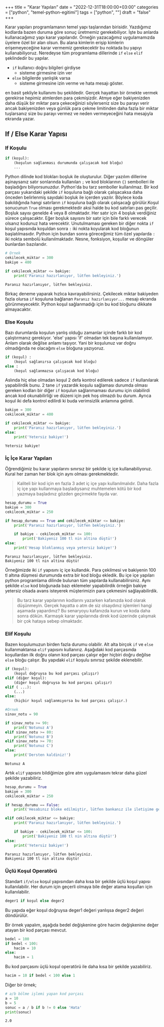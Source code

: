 +++
title = "Karar Yapıları"
date = "2022-12-31T18:00:00+03:00"
categories = ["python", "temel-python-egitimi"]
tags = ["python", ""]
draft = "false"
+++


Karar yapıları programlamanın temel yapı taşlarından birisidir. Yazdığımız kodlarda bazen duruma göre sonuç üretmemiz gerekebiliyor. İşte bu anlarda kullanacağımız yapı karar yapılarıdır. Örneğin yazacağımız uygulamamızda üyelere özel bir alan olsun. Bu alana kimlerin erişip kimlerin erişemeyeceğine karar vermemiz gerekecektir bu noktada bu yapıyı kullanabiliyoruz. Neredeyse tüm programlama dillerinde `if` `else` `elif` şeklindedir bu yapılar.

- `if` kullanıcı doğru bilgileri girdiyse
    - sisteme girmesine izin ver
- `else` bilgilerde yanlışlık varsa
    - sisteme girmesine izin verme ve hata mesajı göster.

en basit şekliyle kullanımı bu şekildedir. Gerçek hayattan bir örnekte vermek gerekirse hepimiz atmlerden para çekmişizdir. Atmye eğer bakiyenizden daha düşük bir miktar para çekeceğinizi söylerseniz size bu parayı verir ancak bakiyenizden veya günlük para çekme limitinden daha fazla bir miktar tuşlarsanız size bu parayı vermez ve neden vermeyeceğini hata mesajıyla ekranda yazar.

## If / Else Karar Yapısı

### If Koşulu

```python
if (koşul):
    (koşulun sağlanması durumunda çalışacak kod bloğu)
    ...
```

Python dilinde kod blokları boşluk ile oluşturulur. Diğer yazılım dillerine aşinaysanız satır sonlarında kullanılan `;` ve kod bloklarının `{}` sembolleri ile başladığını biliyorsunuzdur. Python'da bu tarz semboller kullanılmaz. Bir kod parçası yukarıdaki şekilde `if` koşuluna bağlı olarak çalışacaksa daha önceden belirlenmiş sayıdaki boşluk ile içerden yazılır. Böylece koda bakıldığında hangi satırların `if` koşuluna bağlı olarak çalışacağı görülür.Koşul sonucunun `True` olması gerekmektedir aksi halde bu kod satırları pas geçilir. Boşluk sayısı genelde 4 veya 8 olmaktadır. Her satır için 4 boşluk verdiğiniz sürece çalışacaktır. Eğer boşluk sayısını bir satır için bile farklı verecek olsanız kodunuz hata verecektir. Unutulmaması gereken bir diğer nokta `if` koşul yapısında koşuldan sonra `:` iki nokta koyularak kod bloğunun başlatılmasıdır. Python için bundan sonra göreceğimiz tüm özel yapılarda `:` iki nokta sembolü kullanılmaktadır. Nesne, fonksiyon, koşullar ve döngüler bunlardan bazılarıdır.


```python
# Örnek
cekilecek_miktar = 300
bakiye = 400

if cekilecek_miktar <= bakiye:
    print('Paranız hazırlanıyor, lütfen bekleyiniz.')
```

    Paranız hazırlanıyor, lütfen bekleyiniz.


Birkaç deneme yaparak hızlıca kavrayabilirsiniz. Çekilecek miktar bakiyeden fazla olursa `if` koşuluna bağlanan `Paranız hazırlanıyor...` mesajı ekranda görünmeyecektir. Python koşul sağlanmadığı için bu kod bloğunu dikkate almayacaktır.

### Else Koşulu

Bazı durumlarda koşulun yanlış olduğu zamanlar içinde farklı bir kod çalıştırmanız gerekiyor. 'else' yapısı 'if' olmadan tek başına kullanılamıyor. Anlam olarak değilse anlamı taşıyor. Yani bir koşulunuz var doğru olmadığında ne olacağını `else` bloğuna yazıyoruz.

```python
if (koşul) :
    (koşul sağlanırsa çalışacak kod bloğu)
else :
    (koşul sağlanmazsa çalışacak kod bloğu)
```

Aslında hiç else olmadan koşul 2 defa kontrol edilerek sadece `if` kullanılarak yapabilirdik bunu. 2 tane `if` yazardık koşulu sağlaması durumda olması gereken kodları bir diğer `if` koşulun sağlanmaması durumu için olabilirdi ancak kod okunabilirliği ve düzeni için pek hoş olmazdı bu durum. Ayrıca koşul iki defa kontrol edilirdi ki buda verimsizlik anlamına gelirdi.


```python
bakiye = 300
cekilecek_miktar = 400

if cekilecek_miktar <= bakiye:
    print('Paranız hazırlanıyor, lütfen bekleyiniz.')
else:
    print('Yetersiz bakiye!')
```

    Yetersiz bakiye!


### İç İçe Karar Yapıları

Öğrendiğimiz bu karar yapılarını sınırsız bir şekilde iç içe kullanabiliyoruz. Kural her zaman her blok için aynı olması gerekmektedir.

> Kaliteli bir kod için en fazla 3 adet iç içe yapı kullanılmalıdır. Daha fazla iç içe yapı kullanmaya başladıysanız muhtemelen kötü bir kod yazmaya başladınız gözden geçirmekte fayda var.


```python
hesap_durumu = True
bakiye = 300
cekilecek_miktar = 250

if hesap_durumu == True and cekilecek_miktar <= bakiye:
    print('Paranız hazırlanıyor, lütfen bekleyiniz.')

    if bakiye - cekilecek_miktar <= 100:
        print('Bakiyeniz 100 tl nin altina düştü!')
else:
    print('Hesap bloklanmış veya yetersiz bakiye!')
```

    Paranız hazırlanıyor, lütfen bekleyiniz.
    Bakiyeniz 100 tl nin altina düştü!


Örneğimizde iki `if` yapısını iç içe kullandık. Para çekilmesi ve bakiyenin 100 tl altına düşmesi durumunda extra bir kod bloğu ekledik. Bu içe içe yapıları python programlama dilinde bulunan tüm yapılarda kullanabilirsiniz. Aynı şekilde `else` kod bloğunada bazı eklemeler yapabilirdik örneğin bakiye yetersiz olsada avans isteyerek müşterimizin para çekmesini sağlayabilirdik.

> Bu tarz karar yapılarının kodlarını yazarken kafanızda kod olarak düşünmeyin. Gerçek hayatta o atm de siz olsaydınız işlemleri hangi aşamada yapardınız? Bu senaryoyu kafanızda kurun ve koda daha sonra dökün. Karmaşık karar yapılarında direk kod üzerinde çalışmak bir çok hataya sebep olmaktadır.

### Elif Koşulu

Bazen koşulumuzun birden fazla durumu olabilir. Alt alta birçok `if` ve `else` kullanmaktansa `elif` yapısını kullanırız.
Aşağıdaki kod parçasında koşullardan ilk doğru olanın kod parçası çalışır eğer hiçbiri doğru değilse `else` bloğu çalışır.
Bu yapıdaki `elif` koşulu sınırsız şekilde eklenebilir.
```python
if (koşul):
    (koşul doğruysa bu kod parçası çalışır)
elif (diğer koşul):
    (diğer koşul doğruysa bu kod parçası çalışır)
elif ( ...):
    (...)
else:
    (hiçbir koşul sağlanmıyorsa bu kod parçası çalışır.)
```


```python
#Örnek
sinav_notu = 90

if sinav_notu >= 90:
    print('Notunuz A')
elif sinav_notu >= 80:
    print('Notunuz B')
elif sinav_notu >= 70:
    print('Notunuz C')
else:
    print('Dersten kaldiniz!')
```

    Notunuz A


Artık `elif` yapısını bildiğimize göre atm uygulamasını tekrar daha güzel şekilde yazabiliriz.


```python
hesap_durumu = True
bakiye = 300
cekilecek_miktar = 250

if hesap_durumu == False:
    print('Hesabınız bloke edilmiştir, lütfen bankanız ile iletişime geçiniz!')

elif cekilecek_miktar <= bakiye:
    print('Paranız hazırlanıyor, lütfen bekleyiniz.')

    if bakiye - cekilecek_miktar <= 100:
        print('Bakiyeniz 100 tl nin altına düştü!')
else:
    print('Yetersiz bakiye!')


```

    Paranız hazırlanıyor, lütfen bekleyiniz.
    Bakiyeniz 100 tl nin altına düştü!


### Üçlü Koşul Operatörü

Standart `if/else` koşul yapısından daha kısa bir şekilde üçlü koşul yapısı kullanılabilir. Her durum için geçerli olmaya bile değer atama koşulları için kullanılabilir.

```python
deger1 if koşul else deger2
```

Bu yapıda eğer koşul doğruysa deger1 değeri yanlışsa deger2 değeri döndürülür.

Bir örnek yapalım, aşağıda bedel değişkenine göre hacim değişkenine değer atayan bir kod parçası mevcut.

```python
bedel = 100
if bedel < 100:
    hacim = 10
else:
    hacim = 1
```

Bu kod parçasını üçlü koşul operatörü ile daha kısa bir şekilde yazabiliriz.

```python
hacim = 10 if bedel < 100 else 1
```

Diğer bir örnek;


```python
# a/b bölme işlemi yapan kod parçası
a = 10
b = 5
sonuc = a / b if b != 0 else 'Hata'
print(sonuc)
```

    2.0

